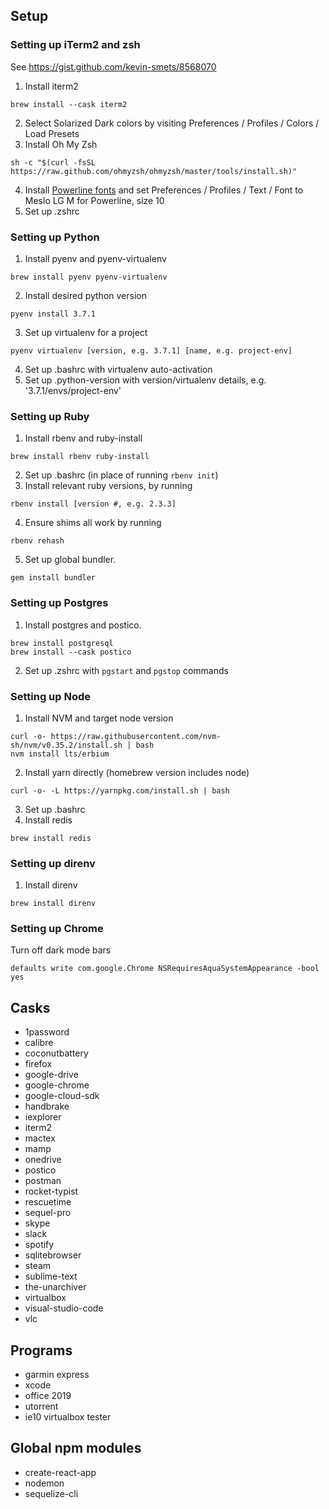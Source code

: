 ## Setup
### Setting up iTerm2 and zsh
See https://gist.github.com/kevin-smets/8568070
1. Install iterm2
```
brew install --cask iterm2
```
2. Select Solarized Dark colors by visiting Preferences / Profiles / Colors / Load Presets
3. Install Oh My Zsh
```
sh -c "$(curl -fsSL https://raw.github.com/ohmyzsh/ohmyzsh/master/tools/install.sh)"
```
4. Install [Powerline fonts](https://github.com/powerline/fonts) and set Preferences / Profiles / Text / Font to Meslo LG M for Powerline, size 10
5. Set up .zshrc

### Setting up Python
1. Install pyenv and pyenv-virtualenv
```
brew install pyenv pyenv-virtualenv
```
2. Install desired python version
```
pyenv install 3.7.1
```
3. Set up virtualenv for a project
```
pyenv virtualenv [version, e.g. 3.7.1] [name, e.g. project-env]
```
4. Set up .bashrc with virtualenv auto-activation
5. Set up .python-version with version/virtualenv details, e.g. '3.7.1/envs/project-env'

### Setting up Ruby
1. Install rbenv and ruby-install
```
brew install rbenv ruby-install
```
2. Set up .bashrc (in place of running ```rbenv init```)
3. Install relevant ruby versions, by running
```
rbenv install [version #, e.g. 2.3.3]
```
4. Ensure shims all work by running
```
rbenv rehash
```
5. Set up global bundler.
```
gem install bundler
```

### Setting up Postgres
1. Install postgres and postico.
```
brew install postgresql
brew install --cask postico
```
2. Set up .zshrc with ```pgstart``` and ```pgstop``` commands


### Setting up Node
1. Install NVM and target node version
```
curl -o- https://raw.githubusercontent.com/nvm-sh/nvm/v0.35.2/install.sh | bash
nvm install lts/erbium
```
2. Install yarn directly (homebrew version includes node)
```
curl -o- -L https://yarnpkg.com/install.sh | bash
```
3. Set up .bashrc
4. Install redis
```
brew install redis
```

### Setting up direnv
1. Install direnv
```
brew install direnv
```

### Setting up Chrome
Turn off dark mode bars
```
defaults write com.google.Chrome NSRequiresAquaSystemAppearance -bool yes
```

## Casks
- 1password
- calibre
- coconutbattery
- firefox
- google-drive
- google-chrome
- google-cloud-sdk
- handbrake
- iexplorer
- iterm2
- mactex
- mamp
- onedrive
- postico
- postman
- rocket-typist
- rescuetime
- sequel-pro
- skype
- slack
- spotify
- sqlitebrowser
- steam
- sublime-text
- the-unarchiver
- virtualbox
- visual-studio-code
- vlc

## Programs
- garmin express
- xcode
- office 2019
- utorrent
- ie10 virtualbox tester

## Global npm modules
- create-react-app
- nodemon
- sequelize-cli
